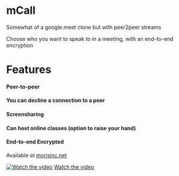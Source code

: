 # mCall
Somewhat of a google.meet clone but with peer2peer streams

Choose who you want to speak to in a meeting, with an end-to-end encryption

# Features
#### Peer-to-peer
#### You can decline a connection to a peer
#### Screensharing
#### Can host online classes (option to raise your hand)
#### End-to-end Encrypted


Available at <a href="https://mcall.morisinc.net/build">morisinc.net</a>
<!--img width="778" alt="Screenshot 2024-08-04 at 00 00 13" src="https://github.com/user-attachments/assets/1f196271-4096-4ffe-a607-75ce0f6dd9da"-->


[![Watch the video](https://github.com/user-attachments/assets/1f196271-4096-4ffe-a607-75ce0f6dd9da)](https://cdn.morisinc.net/2022-07-11%2020-03-14.mp4)
[Watch the video](https://cdn.morisinc.net/2022-07-11%2020-03-14.mp4)
